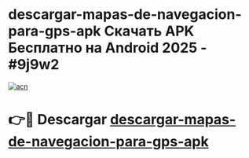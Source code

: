 # descargar-mapas-de-navegacion-para-gps-apk Скачать APK Бесплатно на Android 2025 - #9j9w2

[![acn](https://github.com/user-attachments/assets/0f9c940e-d8b0-45ae-aac7-cd30a18b3e1c)](https://apps.freeplayer.one?title=descargar-mapas-de-navegacion-para-gps-apk&ref=9RF)

# 👉🔴 Descargar [descargar-mapas-de-navegacion-para-gps-apk](https://apps.freeplayer.one?title=descargar-mapas-de-navegacion-para-gps-apk&ref=9RF)
